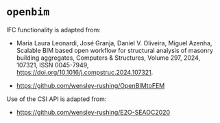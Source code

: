 # `openbim`


IFC functionality is adapted from:

- Maria Laura Leonardi, José Granja, Daniel V. Oliveira, Miguel Azenha, Scalable BIM based open workflow for structural analysis of masonry building aggregates, Computers & Structures, Volume 297, 2024, 107321, ISSN 0045-7949, https://doi.org/10.1016/j.compstruc.2024.107321.

- https://github.com/wensley-rushing/OpenBIMtoFEM


Use of the CSI API is adapted from:
- https://github.com/wensley-rushing/E2O-SEAOC2020
